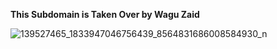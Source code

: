 **This Subdomain is Taken Over by Wagu Zaid**

![139527465_1833947046756439_8564831686008584930_n](https://user-images.githubusercontent.com/87689582/142942301-c8d46802-3e4a-4526-952b-a9530b40cdf1.jpg)
